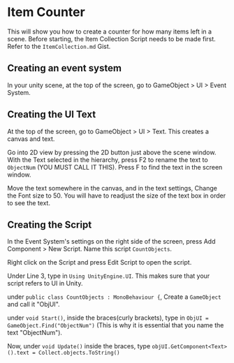 # Item Counter

This will show you how to create a counter for how many items left in a scene. Before starting, the Item Collection Script needs to be
made first. Refer to the `ItemCollection.md` Gist.

## Creating an event system

In your unity scene, at the top of the screen, go to GameObject > UI > Event System.

## Creating the UI Text

 At the top of the screen, go to GameObject > UI > Text. This creates a canvas and text. 
 
 Go into 2D view by pressing the 2D button just above the scene window. With the Text selected in the hierarchy, press F2 to rename
 the text to `ObjectNum` (YOU MUST CALL IT THIS). Press F to find the text in the screen window.
 
 Move the text somewhere in the canvas, and in the text settings, Change the Font size to 50. You will have to readjust the size of
 the text box in order to see the text.

## Creating the Script

In the Event System's settings on the right side of the screen, press Add Component > New Script. Name this script `CountObjects`.

Right click on the Script and press Edit Script to open the script.

Under Line 3, type in `Using UnityEngine.UI`. This makes sure that your script refers to UI in Unity.

under `public class CountObjects : MonoBehaviour {`, Create a `GameObject` and call it "ObjUI".

under `void Start()`, inside the braces(curly brackets), type in `ObjUI = GameObject.Find("ObjectNum")` (This is why it is essential
that you name the text "ObjectNum").

Now, under  `void Update()` inside the braces, type `objUI.GetComponent<Text>().text = Collect.objects.ToString()`
